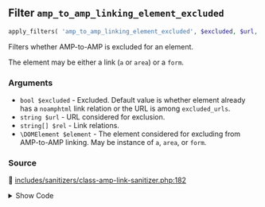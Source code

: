 ## Filter `amp_to_amp_linking_element_excluded`

```php
apply_filters( 'amp_to_amp_linking_element_excluded', $excluded, $url, $rel, $element );
```

Filters whether AMP-to-AMP is excluded for an element.

The element may be either a link (`a` or `area`) or a `form`.

### Arguments

* `bool $excluded` - Excluded. Default value is whether element already has a `noamphtml` link relation or the URL is among `excluded_urls`.
* `string $url` - URL considered for exclusion.
* `string[] $rel` - Link relations.
* `\DOMElement $element` - The element considered for excluding from AMP-to-AMP linking. May be instance of `a`, `area`, or `form`.

### Source

:link: [includes/sanitizers/class-amp-link-sanitizer.php:182](../../includes/sanitizers/class-amp-link-sanitizer.php#L182)

<details>
<summary>Show Code</summary>

```php
$excluded = (bool) apply_filters( 'amp_to_amp_linking_element_excluded', $excluded, $url, $rel, $element );
```

</details>
